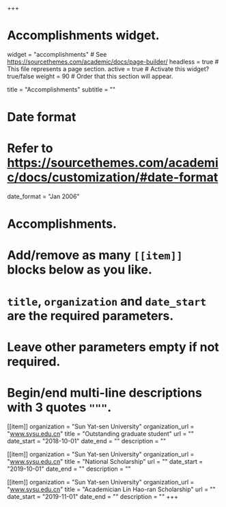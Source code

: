 +++
# Accomplishments widget.
widget = "accomplishments"  # See https://sourcethemes.com/academic/docs/page-builder/
headless = true  # This file represents a page section.
active = true  # Activate this widget? true/false
weight = 90  # Order that this section will appear.

title = "Accomplish&shy;ments"
subtitle = ""

# Date format
#   Refer to https://sourcethemes.com/academic/docs/customization/#date-format
date_format = "Jan 2006"

# Accomplishments.
#   Add/remove as many `[[item]]` blocks below as you like.
#   `title`, `organization` and `date_start` are the required parameters.
#   Leave other parameters empty if not required.
#   Begin/end multi-line descriptions with 3 quotes `"""`.

[[item]]
  organization = "Sun Yat-sen University"
  organization_url = "www.sysu.edu.cn"
  title = "Outstanding graduate student"
  url = ""
  date_start = "2018-10-01"
  date_end = ""
  description = ""

[[item]]
  organization = "Sun Yat-sen University"
  organization_url = "www.sysu.edu.cn"
  title = "National Scholarship"
  url = ""
  date_start = "2019-10-01"
  date_end = ""
  description = ""

[[item]]
  organization = "Sun Yat-sen University"
  organization_url = "www.sysu.edu.cn"
  title = "Academician Lin Hao-ran Scholarship"
  url = ""
  date_start = "2019-11-01"
  date_end = ""
  description = ""
+++
